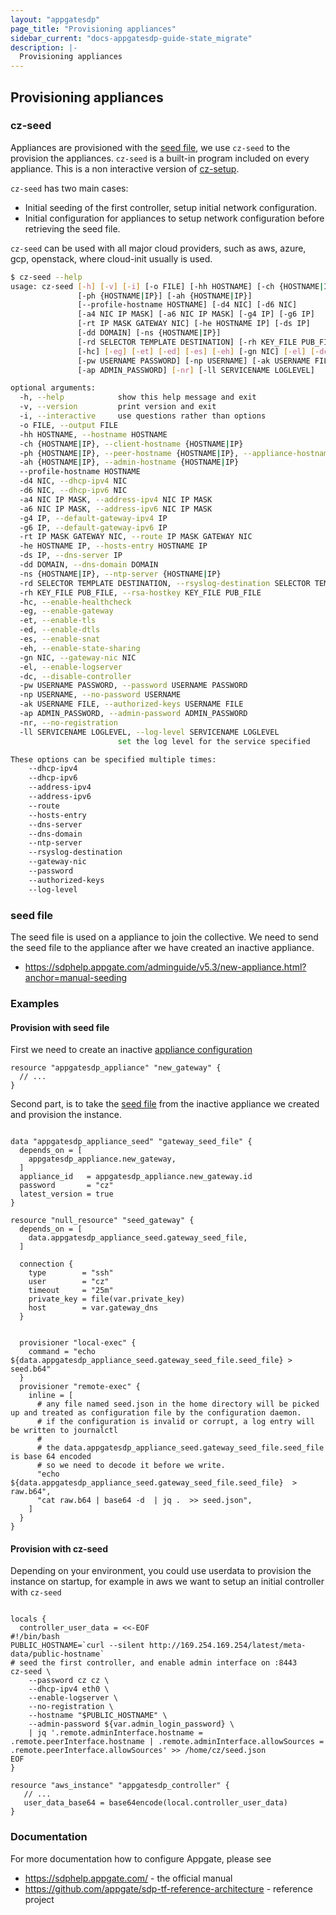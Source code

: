 ```yaml
---
layout: "appgatesdp"
page_title: "Provisioning appliances"
sidebar_current: "docs-appgatesdp-guide-state_migrate"
description: |-
  Provisioning appliances
---
```


## Provisioning appliances



### cz-seed

Appliances are provisioned with the [seed file](https://sdphelp.appgate.com/adminguide/v5.3/new-appliance.html?anchor=manual-seeding), we use `cz-seed` to the provision the appliances. `cz-seed` is a built-in program included on every appliance.
This is a non interactive version of [cz-setup](https://sdphelp.appgate.com/adminguide/v5.3/controller-cz-setup.html). 


`cz-seed` has two main cases:
- Initial seeding of the first controller, setup initial network configuration.
- Initial configuration for appliances to setup network configuration before retrieving the seed file.

`cz-seed` can be used with all major cloud providers, such as aws, azure, gcp, openstack, where cloud-init usually is used.



```bash
$ cz-seed --help
usage: cz-seed [-h] [-v] [-i] [-o FILE] [-hh HOSTNAME] [-ch {HOSTNAME|IP}]
               [-ph {HOSTNAME|IP}] [-ah {HOSTNAME|IP}]
               [--profile-hostname HOSTNAME] [-d4 NIC] [-d6 NIC]
               [-a4 NIC IP MASK] [-a6 NIC IP MASK] [-g4 IP] [-g6 IP]
               [-rt IP MASK GATEWAY NIC] [-he HOSTNAME IP] [-ds IP]
               [-dd DOMAIN] [-ns {HOSTNAME|IP}]
               [-rd SELECTOR TEMPLATE DESTINATION] [-rh KEY_FILE PUB_FILE]
               [-hc] [-eg] [-et] [-ed] [-es] [-eh] [-gn NIC] [-el] [-dc]
               [-pw USERNAME PASSWORD] [-np USERNAME] [-ak USERNAME FILE]
               [-ap ADMIN_PASSWORD] [-nr] [-ll SERVICENAME LOGLEVEL]

optional arguments:
  -h, --help            show this help message and exit
  -v, --version         print version and exit
  -i, --interactive     use questions rather than options
  -o FILE, --output FILE
  -hh HOSTNAME, --hostname HOSTNAME
  -ch {HOSTNAME|IP}, --client-hostname {HOSTNAME|IP}
  -ph {HOSTNAME|IP}, --peer-hostname {HOSTNAME|IP}, --appliance-hostname {HOSTNAME|IP}
  -ah {HOSTNAME|IP}, --admin-hostname {HOSTNAME|IP}
  --profile-hostname HOSTNAME
  -d4 NIC, --dhcp-ipv4 NIC
  -d6 NIC, --dhcp-ipv6 NIC
  -a4 NIC IP MASK, --address-ipv4 NIC IP MASK
  -a6 NIC IP MASK, --address-ipv6 NIC IP MASK
  -g4 IP, --default-gateway-ipv4 IP
  -g6 IP, --default-gateway-ipv6 IP
  -rt IP MASK GATEWAY NIC, --route IP MASK GATEWAY NIC
  -he HOSTNAME IP, --hosts-entry HOSTNAME IP
  -ds IP, --dns-server IP
  -dd DOMAIN, --dns-domain DOMAIN
  -ns {HOSTNAME|IP}, --ntp-server {HOSTNAME|IP}
  -rd SELECTOR TEMPLATE DESTINATION, --rsyslog-destination SELECTOR TEMPLATE DESTINATION
  -rh KEY_FILE PUB_FILE, --rsa-hostkey KEY_FILE PUB_FILE
  -hc, --enable-healthcheck
  -eg, --enable-gateway
  -et, --enable-tls
  -ed, --enable-dtls
  -es, --enable-snat
  -eh, --enable-state-sharing
  -gn NIC, --gateway-nic NIC
  -el, --enable-logserver
  -dc, --disable-controller
  -pw USERNAME PASSWORD, --password USERNAME PASSWORD
  -np USERNAME, --no-password USERNAME
  -ak USERNAME FILE, --authorized-keys USERNAME FILE
  -ap ADMIN_PASSWORD, --admin-password ADMIN_PASSWORD
  -nr, --no-registration
  -ll SERVICENAME LOGLEVEL, --log-level SERVICENAME LOGLEVEL
                        set the log level for the service specified

These options can be specified multiple times:
    --dhcp-ipv4
    --dhcp-ipv6
    --address-ipv4
    --address-ipv6
    --route
    --hosts-entry
    --dns-server
    --dns-domain
    --ntp-server
    --rsyslog-destination
    --gateway-nic
    --password
    --authorized-keys
    --log-level

```

### seed file

The seed file is used on a appliance to join the collective. We need to send the seed file to the appliance after we have created an inactive appliance.
- https://sdphelp.appgate.com/adminguide/v5.3/new-appliance.html?anchor=manual-seeding


### Examples


#### Provision with seed file

First we need to create an inactive [appliance configuration](../r/appliance.markdown) 
```hcl
resource "appgatesdp_appliance" "new_gateway" {
  // ...
}

```

Second part, is to take the [seed file](../d/appgate_appliance_seed.markdown) from the inactive appliance we created and provision the instance.

```hcl

data "appgatesdp_appliance_seed" "gateway_seed_file" {
  depends_on = [
    appgatesdp_appliance.new_gateway,
  ]
  appliance_id   = appgatesdp_appliance.new_gateway.id
  password       = "cz"
  latest_version = true
}

resource "null_resource" "seed_gateway" {
  depends_on = [
    data.appgatesdp_appliance_seed.gateway_seed_file,
  ]

  connection {
    type        = "ssh"
    user        = "cz"
    timeout     = "25m"
    private_key = file(var.private_key)
    host        = var.gateway_dns
  }


  provisioner "local-exec" {
    command = "echo ${data.appgatesdp_appliance_seed.gateway_seed_file.seed_file} > seed.b64"
  }
  provisioner "remote-exec" {
    inline = [
      # any file named seed.json in the home directory will be picked up and treated as configuration file by the configuration daemon.
      # if the configuration is invalid or corrupt, a log entry will be written to journalctl
      #
      # the data.appgatesdp_appliance_seed.gateway_seed_file.seed_file is base 64 encoded
      # so we need to decode it before we write.
      "echo ${data.appgatesdp_appliance_seed.gateway_seed_file.seed_file}  > raw.b64",
      "cat raw.b64 | base64 -d  | jq .  >> seed.json",
    ]
  }
}
```

#### Provision with cz-seed

Depending on your environment, you could use userdata to provision the instance on startup, for example in aws we want to setup an initial controller with `cz-seed`


```hcl

locals {
  controller_user_data = <<-EOF
#!/bin/bash
PUBLIC_HOSTNAME=`curl --silent http://169.254.169.254/latest/meta-data/public-hostname`
# seed the first controller, and enable admin interface on :8443
cz-seed \
    --password cz cz \
    --dhcp-ipv4 eth0 \
    --enable-logserver \
    --no-registration \
    --hostname "$PUBLIC_HOSTNAME" \
    --admin-password ${var.admin_login_password} \
    | jq '.remote.adminInterface.hostname = .remote.peerInterface.hostname | .remote.adminInterface.allowSources = .remote.peerInterface.allowSources' >> /home/cz/seed.json
EOF
}

resource "aws_instance" "appgatesdp_controller" {
   // ...
   user_data_base64 = base64encode(local.controller_user_data)
}
```

### Documentation

For more documentation how to configure Appgate, please see 
- https://sdphelp.appgate.com/ - the official manual
- https://github.com/appgate/sdp-tf-reference-architecture - reference project
